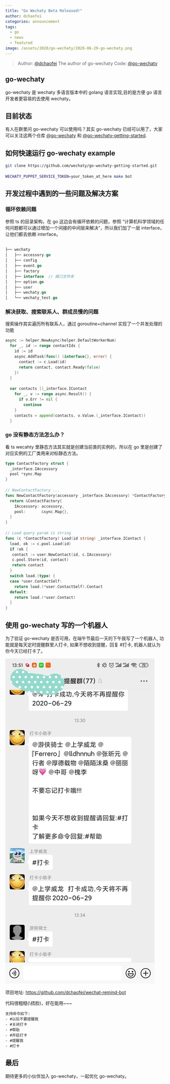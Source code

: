 ```yaml
---
title: "Go Wechaty Beta Released!"
author: dchaofei
categories: announcement
tags:
  - go
  - news
  - featured
image: /assets/2020/go-wechaty/2020-06-29-go-wechaty.png
---
```


> Author: [@dchaofei](https://github.com/dchaofei) The author of go-wechaty
> Code: [@go-wechaty](https://github.com/wechaty/go-wechaty)

## go-wechaty

go-wechaty 是 wechaty 多语言版本中的 golang 语言实现,目的是方便 go 语言开发者更容易的去使用 wechaty。

## 目前状态

有人在群里问 go-wechaty 可以使用吗？其实 go-wechaty 已经可以用了，大家可以关注这两个仓库 [@go-wechaty](https://github.com/wechaty/go-wechaty) 和 [@go-wechaty-getting-started](https://github.com/wechaty/go-wechaty-getting-started).

## 如何快速运行 go-wechaty example

```bash
git clone https://github.com/wechaty/go-wechaty-getting-started.git

WECHATY_PUPPET_SERVICE_TOKEN=your_token_at_here make bot
```

## 开发过程中遇到的一些问题及解决方案

### 循环依赖问题

参照 ts 的目录架构，在 go 这边会有循环依赖的问题，参照 “计算机科学领域的任何问题都可以通过增加一个间接的中间层来解决”，所以我们加了一层 interface，让他们都去依赖 interface。

```go

├── wechaty
│   ├── accessory.go
│   ├── config
│   ├── event.go
│   ├── factory
│   ├── interface  // 接口文件夹
│   ├── option.go
│   ├── user
│   ├── wechaty.go
│   └── wechaty_test.go
```

### 解决获取、搜索联系人、群成员慢的问题

搜索操作其实遍历所有联系人，通过 goroutine+channel 实现了一个并发处理的功能

```go
async := helper.NewAsync(helper.DefaultWorkerNum)
  for _, id := range contactIds {
    id := id
    async.AddTask(func() (interface{}, error) {
      contact := c.Load(id)
      return contact, contact.Ready(false)
    })
  }

  var contacts []_interface.IContact
    for _, v := range async.Result() {
      if v.Err != nil {
        continue
    }
    contacts = append(contacts, v.Value.(_interface.IContact))
  }
```

### go 没有静态方法怎么办？

看 ts wecahty 里静态方法其实就是创建当前类的实例的，所以在 go 里是创建了对应实例的工厂类用来对标静态方法。

```go
type ContactFactory struct {
  _interface.IAccessory
  pool *sync.Map
}

// NewContactFactory ...
func NewContactFactory(accessory _interface.IAccessory) *ContactFactory {
  return &ContactFactory{
    IAccessory: accessory,
    pool:       &sync.Map{},
  }
}

// Load query param is string
func (c *ContactFactory) Load(id string) _interface.IContact {
  load, ok := c.pool.Load(id)
  if !ok {
   contact := user.NewContact(id, c.IAccessory)
   c.pool.Store(id, contact)
   return contact
  }
  switch load.(type) {
  case *user.ContactSelf:
    return load.(*user.ContactSelf).Contact
  default:
    return load.(*user.Contact)
  }
}
```

## 使用 go-wechaty 写的一个机器人

为了验证 go-wechaty 是否可用，在端午节最后一天的下午我写了一个机器人, 功能就是每天定时提醒群里人打卡, 如果不想收到提醒，回复 #打卡, 机器人就认为你今天已经打卡了。

![image1](/assets/2020/go-wechaty/2020-06-29-image1.jpeg)

项目地址: <https://github.com/dchaofei/wechat-remind-bot>

代码很粗糙(\捂脸️)，好在能用~~~

```text
支持命令如下:
- #以后不要提醒我
- #关闭打卡
- #帮助
- #开启打卡
- #提醒我
- #打卡
```

## 最后

期待更多的小伙伴加入 go-wechaty，一起优化 go-wechaty。
